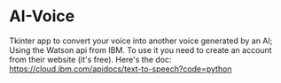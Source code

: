 # AI-Voice
Tkinter app to convert your voice into another voice generated by an AI; Using the Watson api from IBM. To use it you need to create an account from their website (it's free).
Here's the doc: https://cloud.ibm.com/apidocs/text-to-speech?code=python
